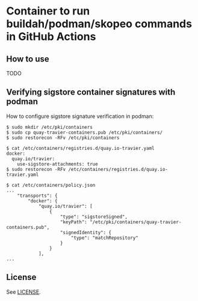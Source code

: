 # Container to run buildah/podman/skopeo commands in GitHub Actions

## How to use

TODO

## Verifying sigstore container signatures with podman

How to configure sigstore signature verification in podman:

```
$ sudo mkdir /etc/pki/containers
$ sudo cp quay-travier-containers.pub /etc/pki/containers/
$ sudo restorecon -RFv /etc/pki/containers

$ cat /etc/containers/registries.d/quay.io-travier.yaml
docker:
  quay.io/travier:
    use-sigstore-attachments: true
$ sudo restorecon -RFv /etc/containers/registries.d/quay.io-travier.yaml

$ cat /etc/containers/policy.json
...
    "transports": {
        "docker": {
            "quay.io/travier": [
                {
                    "type": "sigstoreSigned",
                    "keyPath": "/etc/pki/containers/quay-travier-containers.pub",
                    "signedIdentity": {
                        "type": "matchRepository"
                    }
                }
            ],
...
```

## License

See [LICENSE](LICENSE).
